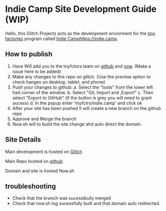 # Indie Camp Site Development Guide (WIP)


Hello, this Glitch Projects acts as the development enviorment for the [tiny factories]() program called [Indie Camp]()https://indie.camp. 



## How to publish

1. Have Will add you to the tnyfctors team on [github](https://github.com) and [now](https://zeit.co/now). (Make a issue here to be added)
2. Make any changes to this repo on glitch. (Use the preview option to check hanges on desktop, tablet, and phone)
3. Push your changes to github:
  a. Select the "tools" from the lower left had corner of the window.
  b. Select "Git, Import and ,Export"
  c. Then select "Export to GitHub" (if the button is grey you will need to grant aucess)
  d. In the popup enter 'tnyfctrs/indie.camp' and click ok
4. After your site has been pushed it will create a new branch on the github repo
5. Approve and Merge the branch
6. Now.sh will to build the site change ahd auto direct the domain.

  
  
  
  
  
  
  
## Site Details

Main development is hosted on [Glitch]()

Main Repo hosted on [github]()

Domain and site is hosted Now.sh


## troubleshooting
- Check that the branch was sucessibully merged
- Check that now.sh log sucessfully built and that domain auto redirected.